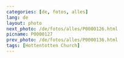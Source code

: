 ```yaml
---
categories: [de, fotos, alles]
lang: de
layout: photo
next_photo: /de/fotos/alles/P0000126.html
picname: P0000127
prev_photo: /de/fotos/alles/P0000136.html
tags: [Hottentotten Church]
---
```

